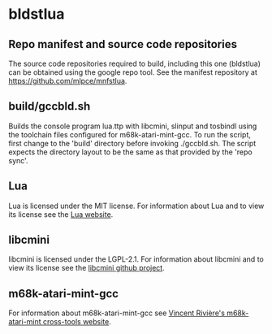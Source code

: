 # bldstlua

## Repo manifest and source code repositories

The source code repositories required to build, including this one (bldstlua)
can be obtained using the google repo tool. See the manifest repository at
https://github.com/mlpce/mnfstlua.

## build/gccbld.sh

Builds the console program lua.ttp with libcmini, slinput and tosbindl using
the toolchain files configured for m68k-atari-mint-gcc. To run the script,
first change to the 'build' directory before invoking ./gccbld.sh. The script
expects the directory layout to be the same as that provided by the 'repo sync'.

## Lua

Lua is licensed under the MIT license. For information about Lua and to view
its license see the [Lua website](https://www.lua.org/).

## libcmini

libcmini is licensed under the LGPL-2.1. For information about libcmini and to
view its license see the [libcmini github project](https://github.com/freemint/libcmini).

## m68k-atari-mint-gcc

For information about m68k-atari-mint-gcc see
[Vincent Rivière's m68k-atari-mint cross-tools website](http://vincent.riviere.free.fr/soft/m68k-atari-mint/).
